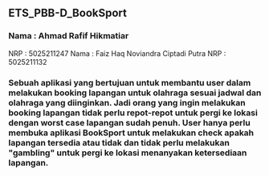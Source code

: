 ## ETS_PBB-D_BookSport

### Nama	: Ahmad Rafif Hikmatiar
NRP	: 5025211247
Nama	: Faiz Haq Noviandra Ciptadi Putra
NRP	: 5025211132

### Sebuah aplikasi yang bertujuan untuk membantu user dalam melakukan booking lapangan untuk olahraga sesuai jadwal dan olahraga yang diinginkan. Jadi orang yang ingin melakukan booking lapangan tidak perlu repot-repot untuk pergi ke lokasi dengan worst case lapangan sudah penuh. User hanya perlu membuka aplikasi BookSport untuk melakukan check apakah lapangan tersedia atau tidak dan tidak perlu melakukan "gambling" untuk pergi ke lokasi menanyakan ketersediaan lapangan.

